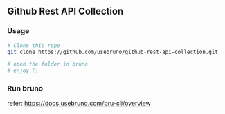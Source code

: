 ## Github Rest API Collection

### Usage
```bash
# Clone this repo 
git clone https://github.com/usebruno/github-rest-api-collection.git

# open the folder in bruno
# enjoy !!
```


### Run bruno

refer: https://docs.usebruno.com/bru-cli/overview

